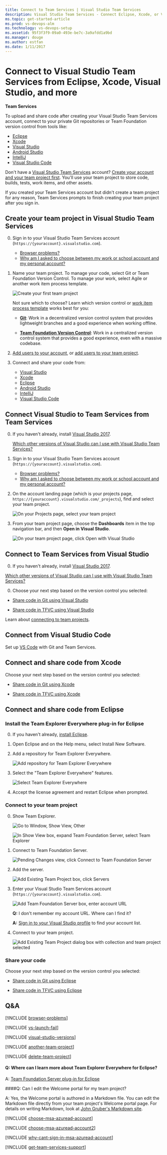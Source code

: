 ```yaml
---
title: Connect to Team Services | Visual Studio Team Services
description: Visual Studio Team Services - Connect Eclipse, Xcode, or Visual Studio to Visual Studio Team Services (VSTS, Visual Studio Online, VSO)
ms.topic: get-started-article
ms.prod: vs-devops-alm
ms.technology: vs-devops-setup
ms.assetid: 95f3f3f9-09a0-493e-be7c-3a9afdd1a9bd
ms.manager: douge
ms.author: estfan
ms.date: 1/11/2017
---
```


# Connect to Visual Studio Team Services from Eclipse, Xcode, Visual Studio, and more

**Team Services**

To upload and share code after creating your Visual Studio Team Services account, 
connect to your private Git repositories or Team Foundation version control from tools like:

*	[Eclipse](#eclipse)
*	[Xcode](#xcode)
*	[Visual Studio](#vs)
*	[Android Studio](http://java.visualstudio.com/Docs/tools/androidstudio)
*	[IntelliJ](http://java.visualstudio.com/Docs/tools/intelliJ)
*	[Visual Studio Code](https://code.visualstudio.com/docs/editor/versioncontrol)

Don't have a [Visual Studio Team Services](https://www.visualstudio.com/products/visual-studio-team-services-vs) 
account? [Create your account and your team project first](sign-up-for-visual-studio-team-services.md). 
You'll use your team project to store code, 
builds, tests, work items, and other assets. 

If you created your Team Services account 
but didn't create a team project for any reason, 
Team Services prompts to finish creating your 
team project after you sign in.

<a name="createteamproject"></a>
##	Create your team project in Visual Studio Team Services

0. Sign in to your Visual Studio Team Services account 
(```https://{youraccount}.visualstudio.com```). 

	*	[Browser problems?](#browser-problems)
	*	[Why am I asked to choose between my work or school account and my personal account?](#ChooseOrgAcctMSAcct)

0. Name your team project. 
To manage your code, select Git or Team Foundation Version Control. 
To manage your work, select Agile or another work item process template. 

	![Create your first team project](../_shared/_img/create-team-project-updated.png)

	Not sure which to choose? Learn which version control 
	or [work item process template](../work/guidance/choose-process.md) 
	works best for you:

	*	[**Git**](../git/overview.md): 
	Work in a decentralized version 
	control system that provides lightweight 
	branches and a good experience when working offline.

	*	[**Team Foundation Version Control**](../tfvc/overview.md): 
	Work in a centralized version control system that 
	provides a good experience, even with a massive codebase.

0.	[Add users to your account](add-account-users-assign-access-levels-team-services.md), 
or [add users to your team project](add-team-members-vs.md). 

0. Connect and share your code from:

	* [Visual Studio](#vs)
	* [Xcode](#xcode)
	* [Eclipse](#eclipse)
	* [Android Studio](http://java.visualstudio.com/Docs/tools/androidstudio)
	* [IntelliJ](http://java.visualstudio.com/Docs/tools/intelliJ)
	* [Visual Studio Code](https://code.visualstudio.com/docs/editor/versioncontrol)


## Connect Visual Studio to Team Services from Team Services

0.	If you haven't already, install 
[Visual Studio 2017](https://go.microsoft.com/fwlink/?LinkId=309297&clcid=0x409&slcid=0x409).

	[Which other versions of Visual Studio can I use with Visual Studio Team Services?](#vs-versions)

0.  Sign in to your Visual Studio Team Services account 
(```https://{youraccount}.visualstudio.com```). 

	*	[Browser problems?](#browser-problems) 
	*	[Why am I asked to choose between my work or school account and my personal account?](#ChooseOrgAcctMSAcct)

0.	On the account landing page (which is your projects page, ```https://{youraccount}.visualstudio.com/_projects```), 
find and select your team project.

	![On your Projects page, select your team project](_img/add-team-members/select-team-project-updated-ui.png)

0.  From your team project page, choose the **Dashboards** item in the top navigation bar, and then **Open in Visual Studio**.

	![On your team project page, click Open with Visual Studio](_img/connect-to-visual-studio-team-services/open-visual-studio.png)


<a name="vs"></a>
## Connect to Team Services from Visual Studio

0. If you haven't already, install [Visual Studio 2017](https://go.microsoft.com/fwlink/?LinkId=309297&clcid=0x409&slcid=0x409).

 [Which other versions of Visual Studio can I use with Visual Studio Team Services?](#vs-versions)

0. Choose your next step based on the version control you selected:

 * [Share code in Git using Visual Studio](../git/share-your-code-in-git-vs.md)

 * [Share code in TFVC using Visual Studio](../tfvc/share-your-code-in-tfvc-vs.md#workspace)

Learn about [connecting to team projects](../connect/connect-team-projects.md#visual-studio).


## Connect from Visual Studio Code

Set up [VS Code](https://code.visualstudio.com/docs/editor/versioncontrol) with Git and Team Services.



<a name="xcode"></a>
## Connect and share code from Xcode

Choose your next step based on the version control you selected:

 * [Share code in Git using Xcode](../git/share-your-code-in-git-xcode.md)

 * [Share code in TFVC using Xcode](../tfvc/share-your-code-in-tfvc-xcode.md)

<a name="eclipse"></a>
## Connect and share code from Eclipse

<a name="TEEInstall"></a>
### Install the Team Explorer Everywhere plug-in for Eclipse

0.	If you haven't already, [install Eclipse](http://go.microsoft.com/fwlink/?LinkID=247298).

0.	Open Eclipse and on the Help menu, select Install New Software. 

0.	Add a repository for Team Explorer Everywhere.

	![Add repository for Team Explorer Everywhere](_img/connect-to-visual-studio-online-eclipse/add-site.png)

0.	Select the "Team Explorer Everywhere" features.

	![Select Team Explorer Everywhere](_img/connect-to-visual-studio-online-eclipse/select-tee-for-install.png)

5.	Accept the license agreement and restart Eclipse when prompted.

<a name="TEEConnect"></a>
### Connect to your team project

0. Show Team Explorer.

	![Go to Window, Show View, Other](_img/connect-to-visual-studio-online-eclipse/show-view.png)

	![In Show View box, expand Team Foundation Server, select Team Explorer](_img/connect-to-visual-studio-online-eclipse/team-explorer-view.png)

0. Connect to Team Foundation Server.

	![Pending Changes view, click Connect to Team Foundation Server](_img/connect-to-visual-studio-online-eclipse/connect-to-tfs.jpg)

0. Add the server. 

	![Add Existing Team Project box, click Servers](_img/connect-to-visual-studio-online-eclipse/add-servers.png)

0.	Enter your Visual Studio Team Services account (```https://{youraccount}.visualstudio.com```).

	![Add Team Foundation Server box, enter account URL](_img/connect-to-visual-studio-online-eclipse/add-server.png)
 
	**Q:**	I don't remember my account URL. Where can I find it? 
 
	**A:**	[Sign in to your Visual Studio profile](https://go.microsoft.com/fwlink/?LinkID=309329) 
	to find your account list.

0. Connect to your team project.

	![Add Existing Team Project dialog box with collection and team project selected](../_shared/_img/add-existing-team-project.png)

### Share your code

Choose your next step based on the version control you selected:

 * [Share code in Git using Eclipse](../git/share-your-code-in-git-eclipse.md)

 * [Share code in TFVC using Eclipse](../tfvc/share-your-code-in-tfvc-eclipse.md)

## Q&A

<!-- BEGINSECTION class="md-qanda" -->

<a name="browser-problems"></a>

[!INCLUDE [browser-problems](../_shared/qa-browser-problems.md)]

[!INCLUDE [vs-launch-fail](../_shared/qa-vs-launch-fail.md)]

<a name="vs-versions"></a>

[!INCLUDE [visual-studio-versions](../_shared/qa-visual-studio-versions.md)]

<a name="another-team-project"></a>

[!INCLUDE [another-team-project](../_shared/qa-another-team-project.md)]

[!INCLUDE [delete-team-project](../_shared/qa-delete-team-project.md)]

#### Q: Where can I learn more about Team Explorer Everywhere for Eclipse?

A: [Team Foundation Server plug-in for Eclipse](http://msdn.microsoft.com/library/gg413285.aspx)

<a name="EditWelcomePortal"></a>
####Q:	Can I edit the Welcome portal for my team project?

A:	Yes, the Welcome portal is authored in a Markdown file. 
You can edit the Markdown file directly from your team 
project's Welcome portal page. For details on writing 
Markdown, look at 
[John Gruber's Markdown site](http://daringfireball.net/projects/markdown/).

<a name="ChooseOrgAcctMSAcct"></a>

[!INCLUDE [choose-msa-azuread-account](../_shared/qa-choose-msa-azuread-account.md)]

[!INCLUDE [choose-msa-azuread-account2](../_shared/qa-choose-msa-azuread-account2.md)]

[!INCLUDE [why-cant-sign-in-msa-azuread-account](../_shared/qa-why-cant-sign-in-msa-azuread-account.md)]

<a name="get-support"></a>

[!INCLUDE [get-team-services-support](../_shared/qa-get-team-services-support.md)]

<!-- ENDSECTION --> 


 

